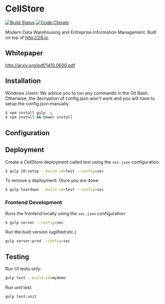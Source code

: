 # CellStore
[![Build Status](http://img.shields.io/travis/28msec/cellstore/master.svg?style=flat)](https://travis-ci.org/28msec/cellstore) [![Code Climate](http://img.shields.io/codeclimate/github/28msec/cellstore.svg?style=flat)](https://codeclimate.com/github/28msec/cellstore)

Modern Data Warehousing and Entreprise Information Management. Built on top of http://28.io.

## Whitepaper
http://arxiv.org/pdf/1410.0600.pdf

## Installation

*Windows Users*:
We advice you to run any commands in the Git Bash.
Otherwise, the decryption of config.json won't work and you will have to setup the config.json manually.

```bash
$ npm install gulp -g
$ npm install && bower install
```

## Configuration
<Add missing text here>

## Deployment
Create a CellStore deployment called test using the `sec.json` configuration.
```bash
$ gulp 28:setup --build-id=test --config=sec
```

To remove a deployment:
Once you are done:
```bash
$ gulp teardown --build-id=test --config=sec
```

### Frontend Development

Runs the frontend locally using the `sec.json` configuration:

```bash
$ gulp server --config=sec
```

Run the built version (uglified etc.)
```bash
gulp server:prod --config=sec
```

## Testing

Run UI tests only:
```bash
gulp test --build-id=mydemo
```

Run unit test:
```bash
gulp test:unit
```
